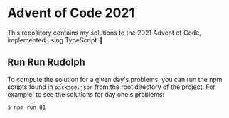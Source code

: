 # Advent of Code 2021

This repository contains my solutions to the 2021 Advent of Code, implemented using TypeScript :santa:

## Run Run Rudolph

To compute the solution for a given day's problems, you can run the npm scripts found in `package.json` from the root directory of the project. For example, to see the solutions for day one's problems:

```bash
$ npm run 01
```

